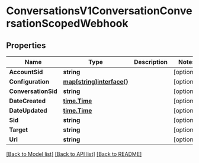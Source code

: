 # ConversationsV1ConversationConversationScopedWebhook

## Properties

Name | Type | Description | Notes
------------ | ------------- | ------------- | -------------
**AccountSid** | **string** |  | [optional] 
**Configuration** | [**map[string]interface{}**](.md) |  | [optional] 
**ConversationSid** | **string** |  | [optional] 
**DateCreated** | [**time.Time**](time.Time.md) |  | [optional] 
**DateUpdated** | [**time.Time**](time.Time.md) |  | [optional] 
**Sid** | **string** |  | [optional] 
**Target** | **string** |  | [optional] 
**Url** | **string** |  | [optional] 

[[Back to Model list]](../README.md#documentation-for-models) [[Back to API list]](../README.md#documentation-for-api-endpoints) [[Back to README]](../README.md)


